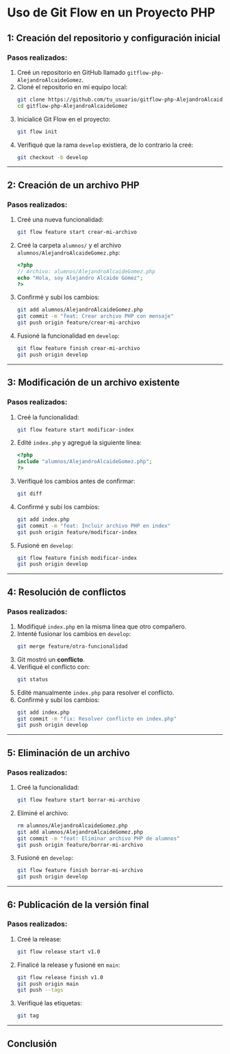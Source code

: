 # Uso de Git Flow en un Proyecto PHP

## 1: Creación del repositorio y configuración inicial

### Pasos realizados:
1. Creé un repositorio en GitHub llamado `gitflow-php-AlejandroAlcaideGomez`.
2. Cloné el repositorio en mi equipo local:
   ```bash
   git clone https://github.com/tu_usuario/gitflow-php-AlejandroAlcaideGomez.git
   cd gitflow-php-AlejandroAlcaideGomez
   ```
3. Inicialicé Git Flow en el proyecto:
   ```bash
   git flow init
   ```
4. Verifiqué que la rama `develop` existiera, de lo contrario la creé:
   ```bash
   git checkout -b develop
   ```

---

## 2: Creación de un archivo PHP

### Pasos realizados:
1. Creé una nueva funcionalidad:
   ```bash
   git flow feature start crear-mi-archivo
   ```
2. Creé la carpeta `alumnos/` y el archivo `alumnos/AlejandroAlcaideGomez.php`:
   ```php
   <?php
   // Archivo: alumnos/AlejandroAlcaideGomez.php
   echo "Hola, soy Alejandro Alcaide Gómez";
   ?>
   ```
3. Confirmé y subí los cambios:
   ```bash
   git add alumnos/AlejandroAlcaideGomez.php
   git commit -m "feat: Crear archivo PHP con mensaje"
   git push origin feature/crear-mi-archivo
   ```
4. Fusioné la funcionalidad en `develop`:
   ```bash
   git flow feature finish crear-mi-archivo
   git push origin develop
   ```

---

## 3: Modificación de un archivo existente

### Pasos realizados:
1. Creé la funcionalidad:
   ```bash
   git flow feature start modificar-index
   ```
2. Edité `index.php` y agregué la siguiente línea:
   ```php
   <?php
   include "alumnos/AlejandroAlcaideGomez.php";
   ?>
   ```
3. Verifiqué los cambios antes de confirmar:
   ```bash
   git diff
   ```
4. Confirmé y subí los cambios:
   ```bash
   git add index.php
   git commit -m "feat: Incluir archivo PHP en index"
   git push origin feature/modificar-index
   ```
5. Fusioné en `develop`:
   ```bash
   git flow feature finish modificar-index
   git push origin develop
   ```

---

## 4: Resolución de conflictos

### Pasos realizados:
1. Modifiqué `index.php` en la misma línea que otro compañero.
2. Intenté fusionar los cambios en `develop`:
   ```bash
   git merge feature/otra-funcionalidad
   ```
3. Git mostró un **conflicto**.
4. Verifiqué el conflicto con:
   ```bash
   git status
   ```
5. Edité manualmente `index.php` para resolver el conflicto.
6. Confirmé y subí los cambios:
   ```bash
   git add index.php
   git commit -m "fix: Resolver conflicto en index.php"
   git push origin develop
   ```

---

## 5: Eliminación de un archivo

### Pasos realizados:
1. Creé la funcionalidad:
   ```bash
   git flow feature start borrar-mi-archivo
   ```
2. Eliminé el archivo:
   ```bash
   rm alumnos/AlejandroAlcaideGomez.php
   git add alumnos/AlejandroAlcaideGomez.php
   git commit -m "feat: Eliminar archivo PHP de alumnos"
   git push origin feature/borrar-mi-archivo
   ```
3. Fusioné en `develop`:
   ```bash
   git flow feature finish borrar-mi-archivo
   git push origin develop
   ```

---

## 6: Publicación de la versión final

### Pasos realizados:
1. Creé la release:
   ```bash
   git flow release start v1.0
   ```
2. Finalicé la release y fusioné en `main`:
   ```bash
   git flow release finish v1.0
   git push origin main
   git push --tags
   ```
3. Verifiqué las etiquetas:
   ```bash
   git tag
   ```

---

## Conclusión


